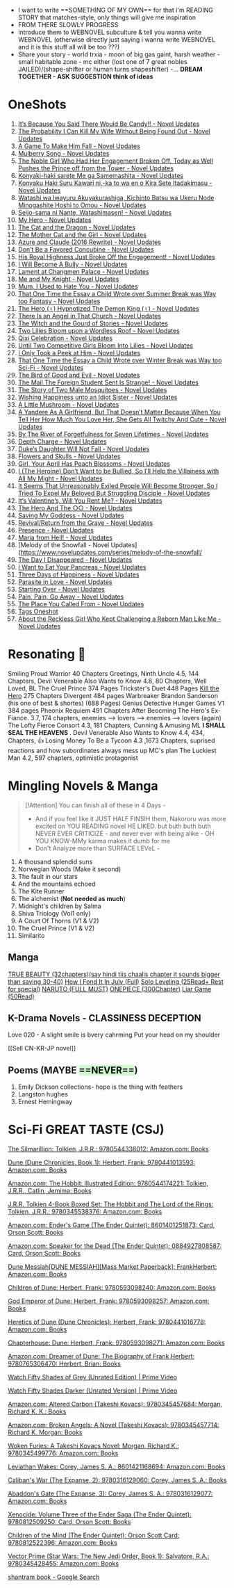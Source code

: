 -  I want to write ==SOMETHING OF MY OWN== for that i'm READING STORY that matches-style, only things will give me inspiration
- FROM THERE SLOWLY PROGRESS
- introduce them to WEBNOVEL subculture & tell you wanna write WEBNOVEL (otherwise directly just saying i wanna write WEBNOVEL and it is this stuff all will be too ???)
- Share your story - world trxia - moon of big gas gaint, harsh weather - small habitable zone - mc either (lost one of 7 great nobles JAILED)/(shape-shifter or human turns shapeshifter) -... **DREAM TOGETHER - ASK SUGGESTION think of ideas**

# OneShots
1. [It’s Because You Said There Would Be Candy!! - Novel Updates](https://www.novelupdates.com/series/its-because-you-said-there-would-be-candy/)
2. [The Probability I Can Kill My Wife Without Being Found Out - Novel Updates](https://www.novelupdates.com/series/the-probability-i-can-kill-my-wife-without-being-found-out/)
3. [A Game To Make Him Fall - Novel Updates](https://www.novelupdates.com/series/a-game-to-make-him-fall/)
4. [Mulberry Song - Novel Updates](https://www.novelupdates.com/series/mulberry-song/)
5. [The Noble Girl Who Had Her Engagement Broken Off, Today as Well Pushes the Prince off from the Tower - Novel Updates](https://www.novelupdates.com/series/the-noble-girl-who-had-her-engagement-broken-off-today-as-well-pushes-the-prince-off-from-the-tower/)
6. [Konyaki-haki sarete Me ga Samemashita - Novel Updates](https://www.novelupdates.com/series/konyaki-haki-sarete-me-ga-samemashita/)
7. [Konyaku Haki Suru Kawari ni,-ka to wa en o Kira Sete Itadakimasu - Novel Updates](https://www.novelupdates.com/series/konyaku-haki-suru-kawari-ni-ka-to-wa-en-o-kira-sete-itadakimasu/)
8. [Watashi wa Iwayuru Akuyakurashiga, Kichinto Batsu wa Ukeru Node Minogashite Hoshi to Omou - Novel Updates](https://www.novelupdates.com/series/watashi-wa-iwayuru-akuyakurashiga-kichinto-batsu-wa-ukeru-node-minogashite-hoshi-to-omou/)
9. [Seijo-sama ni Nante, Watashimasen! - Novel Updates](https://www.novelupdates.com/series/seijo-sama-ni-nante-watashimasen/)
10. [My Hero - Novel Updates](https://www.novelupdates.com/series/my-hero/)
11. [The Cat and the Dragon - Novel Updates](https://www.novelupdates.com/series/the-cat-and-the-dragon/)
12. [The Mother Cat and the Girl - Novel Updates](https://www.novelupdates.com/series/the-mother-cat-and-the-girl/)
13. [Azure and Claude (2016 Rewrite) - Novel Updates](https://www.novelupdates.com/series/azure-and-claude-2016-rewrite/)
14. [Don’t Be a Favored Concubine - Novel Updates](https://www.novelupdates.com/series/dont-be-a-favored-concubine/)
15. [His Royal Highness Just Broke Off the Engagement! - Novel Updates](https://www.novelupdates.com/series/his-royal-highness-just-broke-off-the-engagement/)
16. [I Will Become A Bully - Novel Updates](https://www.novelupdates.com/series/i-will-become-a-bully/)
17. [Lament at Changmen Palace - Novel Updates](https://www.novelupdates.com/series/lament-at-changmen-palace/)
18. [Me and My Knight - Novel Updates](https://www.novelupdates.com/series/me-and-my-knight/)
19. [Mum, I Used to Hate You - Novel Updates](https://www.novelupdates.com/series/mum-i-used-to-hate-you/)
20. [That One Time the Essay a Child Wrote over Summer Break was Way too Fantasy - Novel Updates](https://www.novelupdates.com/series/that-one-time-the-essay-a-child-wrote-over-summer-break-was-way-too-fantasy/)
21. [The Hero (♀) Hypnotized The Demon King (♀) - Novel Updates](https://www.novelupdates.com/series/the-hero-%e2%99%80-hypnotized-the-demon-king-%e2%99%80/)
22. [There Is an Angel in That Church - Novel Updates](https://www.novelupdates.com/series/there-is-an-angel-in-that-church/)
23. [The Witch and the Gourd of Stories - Novel Updates](https://www.novelupdates.com/series/the-witch-and-the-gourd-of-stories/)
24. [Two Lilies Bloom upon a Wordless Roof - Novel Updates](https://www.novelupdates.com/series/two-lilies-bloom-upon-a-wordless-roof/)
25. [Qixi Celebration - Novel Updates](https://www.novelupdates.com/series/qixi-celebration/)
26. [Until Two Competitive Girls Bloom Into Lilies - Novel Updates](https://www.novelupdates.com/series/until-two-competitive-girls-bloom-into-lilies/)
27. [I Only Took a Peek at Him - Novel Updates](https://www.novelupdates.com/series/i-only-took-a-peek-at-him/)
28. [That One Time the Essay a Child Wrote over Winter Break was Way too Sci-Fi - Novel Updates](https://www.novelupdates.com/series/that-one-time-the-essay-a-child-wrote-over-winter-break-was-way-too-sci-fi/)
29. [The Bird of Good and Evil - Novel Updates](https://www.novelupdates.com/series/the-bird-of-good-and-evil/)
30. [The Mail The Foreign Student Sent Is Strange! - Novel Updates](https://www.novelupdates.com/series/the-mail-the-foreign-student-sent-is-strange/)
31. [The Story of Two Male Mosquitoes - Novel Updates](https://www.novelupdates.com/series/the-story-of-two-male-mosquitoes/)
32. [Wishing Happiness unto an Idiot Sister - Novel Updates](https://www.novelupdates.com/series/wishing-happiness-unto-an-idiot-sister/)
33. [A Little Mushroom - Novel Updates](https://www.novelupdates.com/series/a-little-mushroom/)
34. [A Yandere As A Girlfriend, But That Doesn’t Matter Because When You Tell Her How Much You Love Her, She Gets All Twitchy And Cute - Novel Updates](https://www.novelupdates.com/series/a-yandere-as-a-girlfriend-but-that-doesnt-matter-because-when-you-tell-her-how-much-you-love-her-she-gets-all-twitchy-and-cute/)
35. [By The River of Forgetfulness for Seven Lifetimes - Novel Updates](https://www.novelupdates.com/series/by-the-river-of-forgetfulness-for-seven-lifetimes/)
36. [Depth Charge - Novel Updates](https://www.novelupdates.com/series/depth-charge/)
37. [Duke’s Daughter Will Not Fall - Novel Updates](https://www.novelupdates.com/series/dukes-daughter-will-not-fall/)
38. [Flowers and Skulls - Novel Updates](https://www.novelupdates.com/series/flowers-and-skulls/)
39. [Girl, Your April Has Peach Blossoms - Novel Updates](https://www.novelupdates.com/series/girl-your-april-has-peach-blossoms/)
40. [I (The Heroine) Don’t Want to be Bullied, So I’ll Help the Villainess with All My Might - Novel Updates](https://www.novelupdates.com/series/i-the-heroine-dont-want-to-be-bullied-so-ill-help-the-villainess-with-all-my-might/)
41. [It Seems That Unreasonably Exiled People Will Become Stronger, So I Tried To Expel My Beloved But Struggling Disciple - Novel Updates](https://www.novelupdates.com/series/it-seems-that-unreasonably-exiled-people-will-become-stronger-so-i-tried-to-expel-my-beloved-but-struggling-disciple/)
42. [It’s Valentine’s, Will You Rent Me? - Novel Updates](https://www.novelupdates.com/series/its-valentines-will-you-rent-me/)
43. [The Hero And The ○○ - Novel Updates](https://www.novelupdates.com/series/the-hero-and-the-%e2%97%8b%e2%97%8b/)
44. [Saving My Goddess - Novel Updates](https://www.novelupdates.com/series/saving-my-goddess/)
45. [Revival/Return from the Grave - Novel Updates](https://www.novelupdates.com/series/revivalreturn-from-the-grave/)
46. [Presence - Novel Updates](https://www.novelupdates.com/series/presence/)
47. [Maria from Hell! - Novel Updates](https://www.novelupdates.com/series/maria-from-hell/)
48. [Melody of the Snowfall - Novel Updates](https://www.novelupdates.com/series/melody-of-the-snowfall/
49. [The Day I Disappeared - Novel Updates](https://www.novelupdates.com/series/the-day-i-disappeared/)
50. [I Want to Eat Your Pancreas - Novel Updates](https://www.novelupdates.com/series/i-want-to-eat-your-pancreas/)
51. [Three Days of Happiness - Novel Updates](https://www.novelupdates.com/series/three-days-of-happiness/)
52. [Parasite in Love - Novel Updates](https://www.novelupdates.com/series/parasite-in-love/)
53. [Starting Over - Novel Updates](https://www.novelupdates.com/series/starting-over/)
54. [Pain, Pain, Go Away - Novel Updates](https://www.novelupdates.com/series/pain-pain-go-away/)
55. [The Place You Called From - Novel Updates](https://www.novelupdates.com/series/the-place-you-called-from/)
56. [Tags Oneshot](https://www.novelupdates.com/stag/oneshot/?sort=3&order=2&status=1)
57. [About the Reckless Girl Who Kept Challenging a Reborn Man Like Me - Novel Updates](https://www.novelupdates.com/series/about-the-reckless-girl-who-kept-challenging-a-reborn-man-like-me/)


# Resonating 💞
Smiling Proud Warrior
	40 Chapters
Greetings, Ninth Uncle
	4.5, 144 Chapters,
Devil Venerable Also Wants to Know
	4.8, 80 Chapters, Well Loved, BL
The Cruel Prince 
	374 Pages
Trickster's Duet 
	448 Pages
[Kill the Hero](https://www.lightnovelpub.com/novel/kill-the-hero-24071718)
	275 Chapters
Divergent 
	484 pages
Warbreaker 
	Brandon Sanderson (his one of best & shortes) (688 Pages)
Genius Detective
Hunger Games V1
	384 pages
Pheonix Requiem
	491 Chapters
After Beocming The Hero's Ex-Fiance. 
	3.7, 174 chapters, enemies --> lovers --> enemies --> lovers (again)
The Lofty Fierce Consort
	4.3, 181 Chapters, Cunning & Amusing ML
**I SHALL SEAL THE HEAVENS**
	.
Devil Venerable Also Wants to Know
	4.4, 434, Chapters, 👍
Losing Money To Be a Tycoon
	4.3 ,1673 Chapters, suprised reactions and how subordinates always mess up MC's plan
The Luckiest Man
	4.2, 597 chapters, optimistic protagonist


# Mingling Novels & Manga
> [!Attention] You can finish all of these in 4 Days - 
> - And if you feel like it JUST HALF FINSIH them, Nakororu was more excited on YOU READING novel HE LIKED. but buth buth buth NEVER EVER CRITICIZE  - and never ever with being alike - OH YOU KNOW-MMy karma makes it dumb for me
> - Don't Analyze more than SURFACE LEVeL -
1. A thousand splendid suns
2. Norwegian Woods (Make it second)
3. The fault in our stars
4. And the mountains echoed
5. The Kite Runner
6. The alchemist (**Not needed as much**)
7.  Midnight's children by Salma
8. Shiva Triology (Vol1 only)
9. A Court Of Thorns (V1 & V2)
10. The Cruel Prince (V1 & V2)
11. Similarito


## Manga
[TRUE BEAUTY (32chapters)(say hindi  tiis chaalis chapter it sounds bigger than saying 30-40)](https://www.webtoons.com/en/romance/truebeauty/list?title_no=1436)
[How I Fond It In July (Full)](https://ww5.mangakakalot.tv/manga/manga-cz979608)
[Solo Leveling (25Read+ Rest for special)](https://sololeveling-manhwa.online/)
[NARUTO (FULL MUST)](https://mangabuddy.com/naruto)
[ONEPIECE (300Chapter)](https://www.mangakakalot.is/one-piece-3)
[Liar Game (50Read)](https://mangakakalot.com/read-aj6yp158504875112)



## K-Drama Novels - CLASSINESS DECEPTION
Love 020 - A slight smile is bvery cahrming
Put your head on my shoulder



[[Sell CN-KR-JP novel]]


## Poems (MAYBE <mark style="background: #BBFABBA6;">==NEVER==</mark>)
1) Emily Dickson collections- hope is the thing with feathers 
2)  Langston hughes
3) Ernest Hemingway



# Sci-Fi GREAT TASTE (CSJ)

[The Silmarillion: Tolkien, J.R.R.: 9780544338012: Amazon.com: Books](https://www.amazon.com/gp/product/0544338014/ref=as_li_tl?ie=UTF8&tag=csjoseph-20&camp=1789&creative=9325&linkCode=as2&creativeASIN=0544338014&linkId=0cd22c5281e7afe10905cd4ad1c7902e)

[Dune (Dune Chronicles, Book 1): Herbert, Frank: 9780441013593: Amazon.com: Books](https://www.amazon.com/gp/product/0441013597/ref=as_li_qf_asin_il_tl?ie=UTF8&tag=csjoseph-20&creative=9325&linkCode=as2&creativeASIN=0441013597&linkId=414984e8f9a6562826644a1c9ad8c8ec)

[Amazon.com: The Hobbit: Illustrated Edition: 9780544174221: Tolkien, J.R.R., Catlin, Jemima: Books](https://www.amazon.com/gp/product/0544174224/ref=as_li_tl?ie=UTF8&tag=csjoseph-20&camp=1789&creative=9325&linkCode=as2&creativeASIN=0544174224&linkId=e7963e627d6e7d06733528c5786b9b68)

[J.R.R. Tolkien 4-Book Boxed Set: The Hobbit and The Lord of the Rings: Tolkien, J.R.R.: 9780345538376: Amazon.com: Books](https://www.amazon.com/gp/product/0345538374/ref=as_li_tl?ie=UTF8&tag=csjoseph-20&camp=1789&creative=9325&linkCode=as2&creativeASIN=0345538374&linkId=4038671c429aa309545d89c27782d71c)

[Amazon.com: Ender's Game (The Ender Quintet): 8601401251873: Card, Orson Scott: Books](https://www.amazon.com/gp/product/0812550706/ref=as_li_tl?ie=UTF8&tag=csjoseph-20&camp=1789&creative=9325&linkCode=as2&creativeASIN=0812550706&linkId=45d4f5e8018fa3f1e51a237635faa291)

[Amazon.com: Speaker for the Dead (The Ender Quintet): 0884927808587: Card, Orson Scott: Books](https://www.amazon.com/gp/product/0812550757/ref=as_li_tl?ie=UTF8&tag=csjoseph-20&camp=1789&creative=9325&linkCode=as2&creativeASIN=0812550757&linkId=63fcc83745da78189cc5d8e154ca0549)

[Dune Messiah[DUNE MESSIAH][Mass Market Paperback]: FrankHerbert: Amazon.com: Books](https://www.amazon.com/gp/product/B00QPJS9GM/ref=as_li_qf_asin_il_tl?ie=UTF8&tag=csjoseph-20&creative=9325&linkCode=as2&creativeASIN=B00QPJS9GM&linkId=9352b0cfc7107fbfe95f662b96e084fa)

[Children of Dune: Herbert, Frank: 9780593098240: Amazon.com: Books](https://www.amazon.com/gp/product/0593098242/ref=as_li_qf_asin_il_tl?ie=UTF8&tag=csjoseph-20&creative=9325&linkCode=as2&creativeASIN=0593098242&linkId=34a536175f6a81e526c4ed6d72f6cc16)

[God Emperor of Dune: Herbert, Frank: 9780593098257: Amazon.com: Books](https://www.amazon.com/gp/product/0593098250/ref=as_li_qf_asin_il_tl?ie=UTF8&tag=csjoseph-20&creative=9325&linkCode=as2&creativeASIN=0593098250&linkId=34e2283e42564643aea28b35be62b36c)

[Heretics of Dune (Dune Chronicles): Herbert, Frank: 9780441016778: Amazon.com: Books](https://www.amazon.com/gp/product/0441016774/ref=as_li_qf_asin_il_tl?ie=UTF8&tag=csjoseph-20&creative=9325&linkCode=as2&creativeASIN=0441016774&linkId=88e0a5b791dee1d50a5c8abffcfc4a21)

[Chapterhouse: Dune: Herbert, Frank: 9780593098271: Amazon.com: Books](https://www.amazon.com/gp/product/0593098277/ref=as_li_qf_asin_il_tl?ie=UTF8&tag=csjoseph-20&creative=9325&linkCode=as2&creativeASIN=0593098277&linkId=52e0886c6207edfc19536ed03a5668ff)

[Amazon.com: Dreamer of Dune: The Biography of Frank Herbert: 9780765306470: Herbert, Brian: Books](https://www.amazon.com/gp/product/0765306476/ref=as_li_qf_asin_il_tl?ie=UTF8&tag=csjoseph-20&creative=9325&linkCode=as2&creativeASIN=0765306476&linkId=52efaa1c5d7f6d8678c35cfa78c5bf8e)

[Watch Fifty Shades of Grey (Unrated Edition) | Prime Video](https://www.amazon.com/gp/product/B00VGRDDUK/ref=as_li_qf_asin_il_tl?ie=UTF8&tag=csjoseph-20&creative=9325&linkCode=as2&creativeASIN=B00VGRDDUK&linkId=2024b508e1bb9c4a728338ea5f9a2a46)

[Watch Fifty Shades Darker (Unrated Version) | Prime Video](https://www.amazon.com/gp/product/B01N7ZLPVC/ref=as_li_qf_asin_il_tl?ie=UTF8&tag=csjoseph-20&creative=9325&linkCode=as2&creativeASIN=B01N7ZLPVC&linkId=22642b2955485cbaea3cd8acde5201dc)

[Amazon.com: Altered Carbon (Takeshi Kovacs): 9780345457684: Morgan, Richard K. K.: Books](https://www.amazon.com/gp/product/0345457684/ref=as_li_qf_asin_il_tl?ie=UTF8&tag=csjoseph-20&creative=9325&linkCode=as2&creativeASIN=0345457684&linkId=819b48215265ee969aada174a748ddbb)

[Amazon.com: Broken Angels: A Novel (Takeshi Kovacs): 9780345457714: Richard K. Morgan: Books](https://www.amazon.com/gp/product/0345457714/ref=as_li_qf_asin_il_tl?ie=UTF8&tag=csjoseph-20&creative=9325&linkCode=as2&creativeASIN=0345457714&linkId=41e2a70fe045110fb48126e976fe32d0)

[Woken Furies: A Takeshi Kovacs Novel: Morgan, Richard K.: 9780345499776: Amazon.com: Books](https://www.amazon.com/gp/product/0345499778/ref=as_li_qf_asin_il_tl?ie=UTF8&tag=csjoseph-20&creative=9325&linkCode=as2&creativeASIN=0345499778&linkId=933772bf442cf6e0c6c9820f5d195137)

[Leviathan Wakes: Corey, James S. A.: 8601421168694: Amazon.com: Books](https://www.amazon.com/gp/product/0316129089/ref=as_li_qf_asin_il_tl?ie=UTF8&tag=csjoseph-20&creative=9325&linkCode=as2&creativeASIN=0316129089&linkId=284971fc6a61a22b6491270dc1167c3f)

[Caliban's War (The Expanse, 2): 9780316129060: Corey, James S. A.: Books](https://www.amazon.com/gp/product/0316129062/ref=as_li_qf_asin_il_tl?ie=UTF8&tag=csjoseph-20&creative=9325&linkCode=as2&creativeASIN=0316129062&linkId=c334e768ffa34d6c05ada283536884f1)

[Abaddon's Gate (The Expanse, 3): Corey, James S. A.: 9780316129077: Amazon.com: Books](https://www.amazon.com/gp/product/0316129070/ref=as_li_qf_asin_il_tl?ie=UTF8&tag=csjoseph-20&creative=9325&linkCode=as2&creativeASIN=0316129070&linkId=425da660a78e5406d820039384747e71)

[Xenocide: Volume Three of the Ender Saga (The Ender Quintet): 9780812509250: Card, Orson Scott: Books](https://www.amazon.com/gp/product/0812509250/ref=as_li_tl?ie=UTF8&tag=csjoseph-20&camp=1789&creative=9325&linkCode=as2&creativeASIN=0812509250&linkId=60d620e8056e1eb3ad457669b615f7c9)

[Children of the Mind (The Ender Quintet): Orson Scott Card: 9780812522396: Amazon.com: Books](https://www.amazon.com/gp/product/0812522397/ref=as_li_tl?ie=UTF8&tag=csjoseph-20&camp=1789&creative=9325&linkCode=as2&creativeASIN=0812522397&linkId=dfacd7d2b0370321f9d205b77845e9e6)

[Vector Prime (Star Wars: The New Jedi Order, Book 1): Salvatore, R.A.: 9780345428455: Amazon.com: Books](https://www.amazon.com/gp/product/0345428455/ref=as_li_tl?ie=UTF8&tag=csjoseph-20&camp=1789&creative=9325&linkCode=as2&creativeASIN=0345428455&linkId=48110257094b47c5e0c0cbecfa61e452)

[shantram book - Google Search](https://www.google.com/search?q=shantram+book&sxsrf=AJOqlzUkfMYVXo6NvK6OsHQL3kUGKrWqGg%3A1675411695296&ei=78DcY7PiEfCMz7sP_uuo8Aw&ved=0ahUKEwjzlc338vj8AhVwxnMBHf41Cs4Q4dUDCA8&uact=5&oq=shantram+book&gs_lcp=Cgxnd3Mtd2l6LXNlcnAQAzIICC4QsQMQkQIyBQgAEJECMgUIABCRAjIFCAAQkQIyBwguEIAEEAoyBwgAEIAEEAoyBwgAEIAEEAoyBwgAEIAEEAoyBwgAEIAEEAoyBwgAEIAEEAo6CggAEEcQ1gQQsAM6CgguEIAEELEDEApKBAhBGABKBAhGGABQmSpYjjBggT5oBHABeACAAY8DiAHPCZIBBTItMi4ymAEAoAEByAEIwAEB&sclient=gws-wiz-serp)


